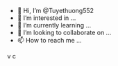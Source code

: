 - 👋 Hi, I’m @Tuyethuong552
- 👀 I’m interested in ...
- 🌱 I’m currently learning ...
- 💞️ I’m looking to collaborate on ...
- 📫 How to reach me ...

<!---
Tuyethuong552/Tuyethuong552 is a ✨ special ✨ repository because its `README.md` (this file) appears on your GitHub profile.
You can click the Preview link to take a look at your changes.
--->v c
